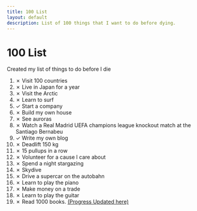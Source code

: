 ```yaml
---
title: 100 List
layout: default
description: List of 100 things that I want to do before dying.
---
```


# 100 List

Created my list of things to do before I die

1.	✗ Visit 100 countries
2.	✗ Live in Japan for a year
3.	✗ Visit the Arctic
4.	✗ Learn to surf
5.	✓ Start a company
6.	✗ Build my own house
7.	✗ See auroras
8.	✗ Watch a Real Madrid UEFA champions league knockout match at the Santiago Bernabeu
9.	✓ Write my own blog
10.	✗ Deadlift 150 kg
11.	✗ 15 pullups in a row
12.	✗ Volunteer for a cause I care about
13.	✗ Spend a night stargazing
14.	✗ Skydive
15.	✗ Drive a supercar on the autobahn
16.	✗ Learn to play the piano
17.	✗ Make money on a trade
18.	✗ Learn to play the guitar
19. ✗ Read 1000 books. [(Progress Updated here)](https://www.goodreads.com/user/show/164360268-hrithik)

